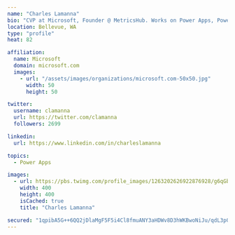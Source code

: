 ```yaml
---
name: "Charles Lamanna"
bio: "CVP at Microsoft, Founder @ MetricsHub. Works on Power Apps, Power Automate, Power Virtual Agent, Common Data Service and Dynamics 365."
location: Bellevue, WA
type: "profile"
heat: 82

affiliation:
  name: Microsoft
  domain: microsoft.com
  images:
    - url: "/assets/images/organizations/microsoft.com-50x50.jpg"
      width: 50
      height: 50

twitter:
  username: clamanna
  url: https://twitter.com/clamanna
  followers: 2699

linkedin:
  url: https://www.linkedin.com/in/charleslamanna

topics:
  - Power Apps

images:
  - url: https://pbs.twimg.com/profile_images/1263202626922876928/g6qGbHZ-_400x400.jpg
    width: 400
    height: 400
    isCached: true
    title: "Charles Lamanna"

secured: "1qpibA5G++6QQ2jDlaMgF5F5i4Cl8fmuANY3aHDWv8D3hWKBwoNiJu/qdL3p0ve5bSBLDQxB/s+DW11rixpGIryuvMVCLQcWz0pP5pIdsd2j8HF4lD3k1RS4kFmvUmF8Ldz4Otbdf6UOYgqeOBFGYdDWsM8juMFxFZaWyb3LBJgo+KkCSL2fpoIgygi67oNDj0To4GvmPGNkaABO3M2JUtQQM7I4sctktpfG6jGhwQGZRq3It6ErrVFyYNZvlvc77u37NwfLJZTCvbICfByaFA7F7aPt4vk+kIqZ/RjIBBy2dSXd1uaWuJG9+H8mjlpqfaB+5MdVdPdmeMR6eH+WilLABG71lLfRUVmP9Z9HJAK6uEdHn5utDJ61vrVUdZ7erx2ughZsH763c8il0oIHCFUDYEr+3jLK8dIiZx2qzBA=;QEzZllI4gY1vo148OZSq4A=="
---
```


